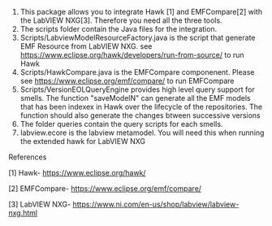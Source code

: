 1) This package allows you to integrate Hawk [1] and EMFCompare[2] with the LabVIEW NXG[3]. Therefore you need all the three tools.
2) The scripts folder contain the Java files for the integration. 
3) Scripts/LabviewModelResourceFactory.java is the script that generate EMF Resource from LabVIEW NXG. see https://www.eclipse.org/hawk/developers/run-from-source/ to run Hawk
4) Scripts/HawkCompare.java is the EMFCompare componenent. Please see https://www.eclipse.org/emf/compare/ to run EMFCompare
5) Scripts/VersionEOLQueryEngine provides high level query support for smells. The function "saveModelN" can generate all the EMF models that has been indexex in Hawk over the lifecycle of the repositories. The function should also generate the changes btween successive versions
6) The folder queries contain the query scripts for each smells.
7) labview.ecore is the labview metamodel. You will need this when running the extended hawk for LabVIEW NXG

References

[1] Hawk- https://www.eclipse.org/hawk/

[2] EMFCompare- https://www.eclipse.org/emf/compare/

[3] LabVIEW NXG- https://www.ni.com/en-us/shop/labview/labview-nxg.html
